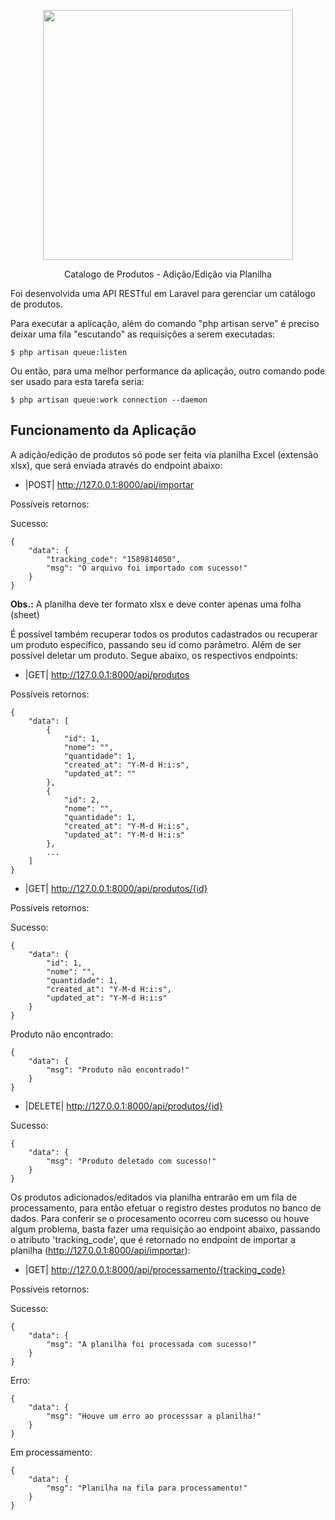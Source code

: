 <p align="center"><img src="https://res.cloudinary.com/dtfbvvkyp/image/upload/v1566331377/laravel-logolockup-cmyk-red.svg" width="400"></p>

<p align="center">Catalogo de Produtos - Adição/Edição via Planilha</p>

<p>Foi desenvolvida uma API RESTful em Laravel para gerenciar um catálogo de produtos.<p>


Para executar a aplicação, além do comando "php artisan serve" é preciso deixar uma fila "escutando" as requisições a serem executadas:

    $ php artisan queue:listen
    
Ou então, para uma melhor performance da aplicação, outro comando pode ser usado para esta tarefa seria:

    $ php artisan queue:work connection --daemon


<h2>Funcionamento da Aplicação</h2>


A adição/edição de produtos só pode ser feita via planilha Excel (extensão xlsx), que será enviada através do endpoint abaixo:

  - |POST| http://127.0.0.1:8000/api/importar

<p>Possíveis retornos:</p>
<p>Sucesso:</p>

    {
        "data": {
            "tracking_code": "1589814050",
            "msg": "O arquivo foi importado com sucesso!"
        }
    }
    
<b>Obs.:</b> A planilha deve ter formato xlsx e deve conter apenas uma folha (sheet)    
  
É possível também recuperar todos os produtos cadastrados ou recuperar um produto específico, passando seu id como parâmetro.
Além de ser possível deletar um produto. Segue abaixo, os respectivos endpoints:

   - |GET| http://127.0.0.1:8000/api/produtos

<p>Possíveis retornos:</p>

    {
        "data": [
            {
                "id": 1,
                "nome": "",
                "quantidade": 1,
                "created_at": "Y-M-d H:i:s",
                "updated_at": ""
            },
            {
                "id": 2,
                "nome": "",
                "quantidade": 1,
                "created_at": "Y-M-d H:i:s",
                "updated_at": "Y-M-d H:i:s"
            },
            ...
        ]
    }
       
   - |GET| http://127.0.0.1:8000/api/produtos/{id}

<p>Possíveis retornos:</p>
<p>Sucesso:</p>

    {
        "data": {
            "id": 1,
            "nome": "",
            "quantidade": 1,
            "created_at": "Y-M-d H:i:s",
            "updated_at": "Y-M-d H:i:s"
        }
    }
    
<p>Produto não encontrado:</p>

    {
        "data": {
            "msg": "Produto não encontrado!"
        }
    }    
       
   - |DELETE| http://127.0.0.1:8000/api/produtos/{id}
   
<p>Sucesso:</p>

    {
        "data": {
            "msg": "Produto deletado com sucesso!"
        }
    }   
   
   
Os produtos adicionados/editados via planilha entrarão em um fila de processamento, para então efetuar o registro destes produtos no banco de dados.
Para conferir se o procesamento ocorreu com sucesso ou houve algum problema, basta fazer uma requisição ao endpoint abaixo, passando o atributo 'tracking_code', que é retornado no endpoint de importar a planilha (http://127.0.0.1:8000/api/importar):

   - |GET| http://127.0.0.1:8000/api/processamento/{tracking_code}
   
<p>Possíveis retornos:</p>
<p>Sucesso:</p>

    {
        "data": {
            "msg": "A planilha foi processada com sucesso!"
        }
    }
    
<p>Erro:</p>

    {
        "data": {
            "msg": "Houve um erro ao processsar a planilha!"
        }
    }
    
<p>Em processamento:</p>

    {
        "data": {
            "msg": "Planilha na fila para processamento!"
        }
    }        
               
